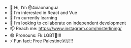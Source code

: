 - 👋 Hi, I’m @4xiaonangua
- 👀 I’m interested in React and Vue
- 🌱 I’m currently learning 
- 💞️ I’m looking to collaborate on independent development
- 📫 Reach me: https://www.instagram.com/misterlining/
- 😄 Pronouns: Fk LGBT🌈!!!
- ⚡ Fun fact: Free Palestine🇵🇸!!!

<!---
4xiaonangua/4xiaonangua is a ✨ special ✨ repository because its `README.md` (this file) appears on your GitHub profile.
You can click the Preview link to take a look at your changes.
--->
